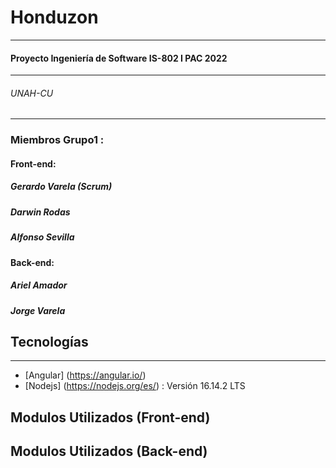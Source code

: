 # Honduzon 
***
#### Proyecto Ingeniería de Software IS-802 I PAC 2022
***
###### UNAH-CU

***

### Miembros Grupo1 : 
#### Front-end:
##### Gerardo Varela (Scrum)
##### Darwin Rodas
##### Alfonso Sevilla 
#### Back-end:
##### Ariel Amador
##### Jorge Varela

## Tecnologías
***
* [Angular] (https://angular.io/)
* [Nodejs] (https://nodejs.org/es/) : Versión 16.14.2 LTS

## Modulos Utilizados (Front-end)


## Modulos Utilizados (Back-end)
